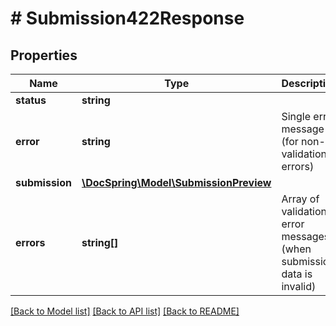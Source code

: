 # # Submission422Response

## Properties

Name | Type | Description | Notes
------------ | ------------- | ------------- | -------------
**status** | **string** |  |
**error** | **string** | Single error message (for non-validation errors) | [optional]
**submission** | [**\DocSpring\Model\SubmissionPreview**](SubmissionPreview.md) |  | [optional]
**errors** | **string[]** | Array of validation error messages (when submission data is invalid) | [optional]

[[Back to Model list]](../../README.md#models) [[Back to API list]](../../README.md#endpoints) [[Back to README]](../../README.md)
